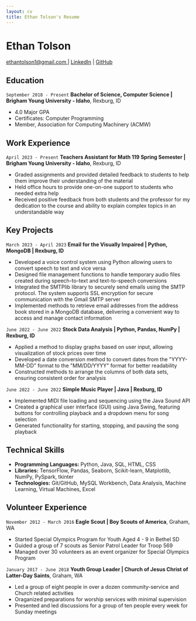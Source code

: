 ```yaml
---
layout: cv
title: Ethan Tolson's Resume
---
```

# Ethan Tolson

<div id="webaddress">
<a href="ethantolson1@gmail.com">ethantolson1@gmail.com </a>
| <a href="https://www.linkedin.com/in/ethan-tolson/">LinkedIn</a>
| <a href="https://github.com/EthanTolson">GitHub</a>
</div>

<!-- https://www.monique.tech/the-art-of-markdown -->

## Education
`September 2018 - Present`
__Bachelor of Science, Computer Science | Brigham Young University - Idaho__, Rexburg, ID

- 4.0 Major GPA
- Certificates: Computer Programming
- Member, Association for Computing Machinery (ACMW)

<!-- ### Internships -->

## Work Experience

`April 2023 - Present`
__Teachers Assistant for Math 119 Spring Semester | Brigham Young University - Idaho__, Rexburg, ID
- Graded assignments and provided detailed feedback to students to help them improve their understanding of the material
- Held office hours to provide one-on-one support to students who needed extra help
- Received positive feedback from both students and the professor for my dedication to the course and ability to explain complex topics in an understandable way


## Key Projects

`March 2023 - April 2023`
__Email for the Visually Impaired | Python, MongoDB | Rexburg, ID__ 
- Developed a voice control system using Python allowing users to convert speech to text and vice versa
- Designed file management functions to handle temporary audio files created during speech-to-text and text-to-speech conversions
- Integrated the SMTPlib library to securely send emails using the SMTP protocol. The system supports SSL encryption for secure communication with the Gmail SMTP server
- Implemented methods to retrieve email addresses from the address book stored in a MongoDB database, delivering a convenient way to access and manage contact information

`June 2022 - June 2022`
__Stock Data Analysis | Python, Pandas, NumPy | Rexburg, ID__ 
- Applied a method to display graphs based on user input, allowing visualization of stock prices over time
- Developed a date conversion method to convert dates from the "YYYY-MM-DD" format to the "MM/DD/YYYY" format for better readability
- Constructed methods to arrange the columns of both data sets, ensuring consistent order for analysis

`June 2022 - June 2022`
__Simple Music Player | Java | Rexburg, ID__ 
- Implemented MIDI file loading and sequencing using the Java Sound API
- Created a graphical user interface (GUI) using Java Swing, featuring buttons for controlling playback and a dropdown menu for song selection
- Generated functionality for starting, stopping, and pausing the song playback

## Technical Skills

- __Programming Languages:__ Python, Java, SQL, HTML, CSS
- __Libraries:__ TensorFlow, Pandas, Seaborn, Scikit-learn, Matplotlib, NumPy, PySpark, tkinter
- __Technologies:__ Git/GitHub, MySQL Workbench, Data Analysis, Machine Learning, Virtual Machines, Excel

## Volunteer Experience

`November 2012 - March 2016`
__Eagle Scout | Boy Scouts of America__, Graham, WA	
- Started Special Olympics Program for Youth Aged 4 - 9 in Bethel SD
- Guided a group of 7 scouts as Senior Patrol Leader for Troop 569
- Managed over 30 volunteers as an event organizer for Special Olympics Program

`January 2017 - June 2018`
__Youth Group Leader | Church of Jesus Christ of Latter-Day Saints__, Graham, WA	
- Led a group of eight people in over a dozen community-service and Church related activities
- Oraganized preparations for worship services with minimal supervision
- Presented and led discussions for a group of ten people every week for Sunday meetings

<!-- ### Footer

Last updated: May 2013 -->
